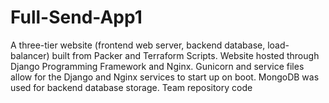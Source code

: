 # Full-Send-App1
A three-tier website (frontend web server, backend database, load-balancer) built from Packer and Terraform Scripts. Website hosted through Django Programming Framework and Nginx. Gunicorn and service files allow for the Django and Nginx services to start up on boot. MongoDB was used for backend database storage. Team repository code
